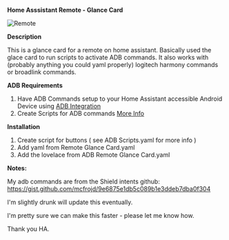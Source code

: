 **Home Asssistant Remote - Glance Card**

![Remote](https://i.ibb.co/m9DZ49L/Screenshot-2021-10-27-at-21-14-30-Overview-Home-Assistant.png)


**Description**

This is a glance card for a remote on home assistant. Basically used the glace card to run scripts to activate ADB commands. 
It also works with (probably anything you could yaml properly) logitech harmony commands or broadlink commands.



**ADB Requirements**
1. Have ADB Commands setup to your Home Assistant accessible Android Device using [ADB Integration](https://www.home-assistant.io/integrations/androidtv/)
2. Create Scripts for ADB commands [More Info](https://www.home-assistant.io/integrations/script/)




**Installation**

1. Create script for buttons  ( see  ADB Scripts.yaml for more info )
2. Add yaml from Remote Glance Card.yaml
3. Add the lovelace from ADB Remote Glance Card.yaml


**Notes:**

  My adb commands are from the Shield intents github:
  https://gist.github.com/mcfrojd/9e6875e1db5c089b1e3ddeb7dba0f304


I'm slightly drunk will update this eventually.

I'm pretty sure we can make this faster - please let me know how.

Thank you HA.


